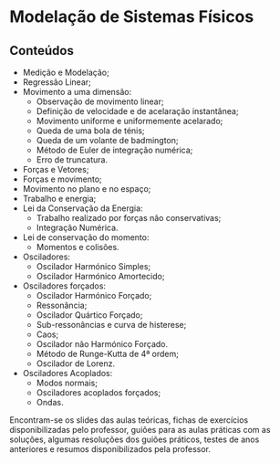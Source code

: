 # Modelação de Sistemas Físicos
## Conteúdos
- Medição e Modelação;
- Regressão Linear;
- Movimento a uma dimensão:
    - Observação de movimento linear;
    - Definição de velocidade e de acelaração instantânea;
    - Movimento uniforme e uniformemente acelarado;
    - Queda de uma bola de ténis;
    - Queda de um volante de badmington;
    - Método de Euler de integração numérica;
    - Erro de truncatura.
- Forças e Vetores;
- Forças e movimento;
- Movimento no plano e no espaço;
- Trabalho e energia;
- Lei da Conservação da Energia:
    - Trabalho realizado por forças não conservativas;
    - Integração Numérica.
- Lei de conservação do momento:
    - Momentos e colisões.
- Osciladores:
    - Oscilador Harmónico Simples;
    - Oscilador Harmónico Amortecido;
- Osciladores forçados:
    - Oscilador Harmónico Forçado;
    - Ressonância;
    - Oscilador Quártico Forçado;
    - Sub-ressonâncias e curva de histerese;
    - Caos;
    - Oscilador não Harmónico Forçado.
    - Método de Runge-Kutta de 4ª ordem;
    - Oscilador de Lorenz.
- Osciladores Acoplados:
    - Modos normais;
    - Osciladores acoplados forçados;
    - Ondas.<br />

Encontram-se os slides das aulas teóricas, fichas de exercícios disponibilizadas pelo professor, guiões para as aulas práticas com as soluções, algumas resoluções dos guiões práticos, testes de anos anteriores e resumos disponibilizados pela professor.
